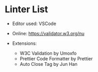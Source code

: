 # Linter List

- Editor used: VSCode

- Online: https://validator.w3.org/nu

- Extensions:

  - W3C Validation by Umoxfo
  - Prettier Code Formatter by Prettier
  - Auto Close Tag by Jun Han
